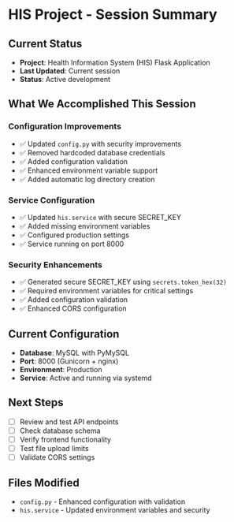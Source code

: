 # HIS Project - Session Summary

## Current Status
- **Project**: Health Information System (HIS) Flask Application
- **Last Updated**: Current session
- **Status**: Active development

## What We Accomplished This Session

### Configuration Improvements
- ✅ Updated `config.py` with security improvements
- ✅ Removed hardcoded database credentials
- ✅ Added configuration validation
- ✅ Enhanced environment variable support
- ✅ Added automatic log directory creation

### Service Configuration
- ✅ Updated `his.service` with secure SECRET_KEY
- ✅ Added missing environment variables
- ✅ Configured production settings
- ✅ Service running on port 8000

### Security Enhancements
- ✅ Generated secure SECRET_KEY using `secrets.token_hex(32)`
- ✅ Required environment variables for critical settings
- ✅ Added configuration validation
- ✅ Enhanced CORS configuration

## Current Configuration
- **Database**: MySQL with PyMySQL
- **Port**: 8000 (Gunicorn + nginx)
- **Environment**: Production
- **Service**: Active and running via systemd

## Next Steps
- [ ] Review and test API endpoints
- [ ] Check database schema
- [ ] Verify frontend functionality
- [ ] Test file upload limits
- [ ] Validate CORS settings

## Files Modified
- `config.py` - Enhanced configuration with validation
- `his.service` - Updated environment variables and security
